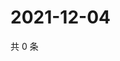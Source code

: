 # 2021-12-04

共 0 条

<!-- BEGIN WEIBO -->
<!-- 最后更新时间 Sat Dec 04 2021 13:08:57 GMT+0800 (China Standard Time) -->

<!-- END WEIBO -->

